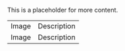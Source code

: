 This is a placeholder for more content.
<table>
  <tr>
    <td>Image</td>
    <td>Description</td>
  </tr>
  <tr>
    <td>Image</td>
    <td>Description</td>
  </tr>
 </table>
